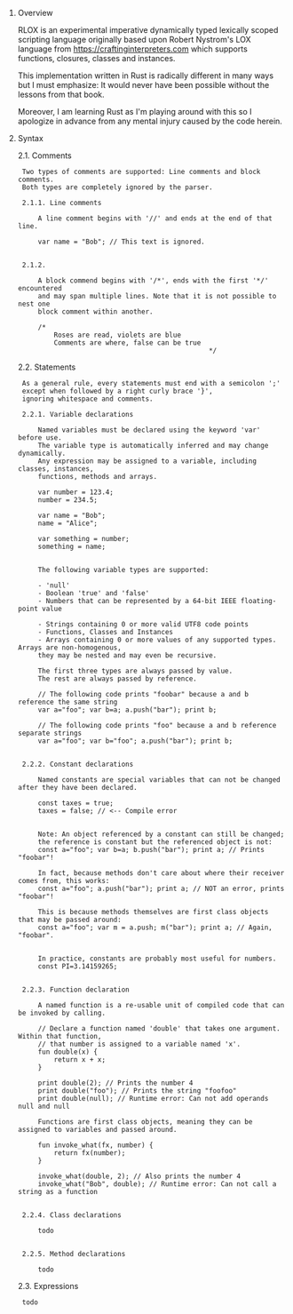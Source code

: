 



1. Overview

    RLOX is an experimental imperative dynamically typed lexically scoped scripting language 
    originally based upon Robert Nystrom's LOX language from https://craftinginterpreters.com 
    which supports functions, closures, classes and instances.

    This implementation written in Rust is radically different in many ways but 
    I must emphasize: It would never have been possible without the lessons from that book.

    Moreover, I am learning Rust as I'm playing around with this so
    I apologize in advance from any mental injury caused by the code herein.


2. Syntax

    2.1. Comments

        Two types of comments are supported: Line comments and block comments.
        Both types are completely ignored by the parser.

        2.1.1. Line comments

            A line comment begins with '//' and ends at the end of that line.

            var name = "Bob"; // This text is ignored.


        2.1.2. 

            A block commend begins with '/*', ends with the first '*/' encountered 
            and may span multiple lines. Note that it is not possible to nest one
            block comment within another.

            /* 
                Roses are read, violets are blue
                Comments are where, false can be true
                                                       */


    2.2. Statements

        As a general rule, every statements must end with a semicolon ';' 
        except when followed by a right curly brace '}',
        ignoring whitespace and comments.

        2.2.1. Variable declarations

            Named variables must be declared using the keyword 'var' before use.
            The variable type is automatically inferred and may change dynamically.
            Any expression may be assigned to a variable, including classes, instances,
            functions, methods and arrays.

            var number = 123.4;
            number = 234.5;

            var name = "Bob";
            name = "Alice";

            var something = number;
            something = name;


            The following variable types are supported:

            - 'null'
            - Boolean 'true' and 'false'
            - Numbers that can be represented by a 64-bit IEEE floating-point value

            - Strings containing 0 or more valid UTF8 code points
            - Functions, Classes and Instances
            - Arrays containing 0 or more values of any supported types. Arrays are non-homogenous, 
            they may be nested and may even be recursive.

            The first three types are always passed by value.
            The rest are always passed by reference.

            // The following code prints "foobar" because a and b reference the same string
            var a="foo"; var b=a; a.push("bar"); print b; 

            // The following code prints "foo" because a and b reference separate strings
            var a="foo"; var b="foo"; a.push("bar"); print b;


        2.2.2. Constant declarations

            Named constants are special variables that can not be changed after they have been declared.

            const taxes = true;
            taxes = false; // <-- Compile error


            Note: An object referenced by a constant can still be changed;
            the reference is constant but the referenced object is not:
            const a="foo"; var b=a; b.push("bar"); print a; // Prints "foobar"!

            In fact, because methods don't care about where their receiver comes from, this works:
            const a="foo"; a.push("bar"); print a; // NOT an error, prints "foobar"!

            This is because methods themselves are first class objects that may be passed around:
            const a="foo"; var m = a.push; m("bar"); print a; // Again, "foobar".


            In practice, constants are probably most useful for numbers.
            const PI=3.14159265;


        2.2.3. Function declaration

            A named function is a re-usable unit of compiled code that can be invoked by calling.

            // Declare a function named 'double' that takes one argument. Within that function,
            // that number is assigned to a variable named 'x'. 
            fun double(x) {
                return x + x;
            }

            print double(2); // Prints the number 4
            print double("foo"); // Prints the string "foofoo"
            print double(null); // Runtime error: Can not add operands null and null

            Functions are first class objects, meaning they can be assigned to variables and passed around.

            fun invoke_what(fx, number) {
                return fx(number);
            }

            invoke_what(double, 2); // Also prints the number 4
            invoke_what("Bob", double); // Runtime error: Can not call a string as a function


        2.2.4. Class declarations

            todo


        2.2.5. Method declarations

            todo


    2.3. Expressions

        todo
        

